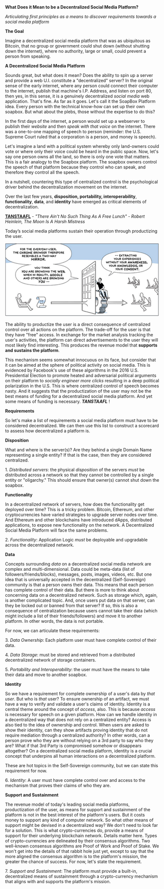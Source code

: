 **What Does it Mean to be a Decentralized Social Media Platform?**

_Articulating first principles as a means to discover requirements towards a social media platform_

**The Goal**

Imagine a decentralized social media platform that was as ubiquitous as Bitcoin, that no group or government could shut down (without shutting down the internet), where no authority, large or small, could prevent a person from speaking.

**A Decentralized Social Media Platform**

Sounds great, but what does it mean? Does the ability to spin up a server and provide a web U.I. constitute a &quot;decentralized&quot; server? In the original sense of the early internet, where any person could connect their computer to the internet, publish that machine&#39;s I.P. Address, and listen on port 80, then yes, in this sense, it is a genuinely decentralized _social media_ web application. That&#39;s fine. As far as it goes. Let&#39;s call it the SoapBox Platform idea. Every person with the technical know-how can set up their own soapbox. But what about the plebs, those without the expertise to do this?

In the first days of the internet, a person would set up a webserver to publish their _website_ and then _speak with that voice_ on the internet. There was a one-to-one mapping of speech to person (reminder: the U.S. Supreme Court ruled that a corporation is a person, and money is speech).

Let's imagine a land with a political system whereby only land-owners could vote or where only their voice could be heard in the public space. Now, let's say one person owns all the land, so there is only one vote that matters. This is a fair analogy to the Soapbox platform. The soapbox owners control the speech of that platform because they control who can speak, and therefore they control all the speech. 

In a nutshell, countering this type of centralized control is the psychological driver behind the decentralization movement on the internet.

Over the last few years, **disposition, portability, interoperability**, **functionality**, **data**, and **identity** have emerged as critical elements of decentralization.

**<a href="https://en.wikipedia.org/wiki/There_ain%27t_no_such_thing_as_a_free_lunch" title="There Ain't No Such Thing As A Free Lunch">TANSTAAFL</a>** - _"There Ain't No Such Thing As A Free Lunch" - Robert Heinlein, The Moon Is A Harsh Mistress_

Today’s social media platforms sustain their operation through productizing the user.

![](users-as-product.jpg)

The ability to productize the user is a direct consequence of centralized control over all actions on the platform. The trade-off for the user is that they have &quot;free&quot; access. In exchange for the market analysis tracking the user&#39;s activities, the platform can direct advertisements to the user they will most likely find interesting. This produces the revenue model that **supports and sustains the platform**.

This mechanism seems somewhat innocuous on its face, but consider that it can be aimed at the sphere of political activity on social media. This is evidenced by Facebook&#39;s use of these algorithms in the 2016 U.S. Presidential Election to promote heated and adversarial political arguments on their platform to _socially engineer more clicks_ resulting in a deep political polarization in the U.S. This is where centralized control of speech becomes nasty. And it suggests that the productization of the user may not be the best means of funding for a decentralized social media platform. And yet some means of funding is necessary. **_TANSTAAFL_** !

**Requirements**

So let&#39;s make a list of requirements a social media platform must have to be considered decentralized. We can then use this list to construct a scorecard to assess how decentralized a platform is.

**Disposition**

What and where is the server(s)? Are they behind a single Domain Name representing a single entity? If that is the case, then they are considered centralized.

1\. _Distributed servers_: the physical _disposition_ of the servers _must_ be distributed across a network so that they cannot be controlled by a single entity or &quot;oligarchy.&quot; This should ensure that owner(s) cannot shut down the soapbox.

**Functionality**

In a decentralized network of servers, how does the functionality get deployed over time? This is a tricky problem. Bitcoin, Ethereum, and other cryptocurrencies have varied strategies to upgrade server nodes over time. And Ethereum and other blockchains have introduced dApps, distributed applications, to expose new functionality on the network. A Decentralized Social Media Platform will face the same problems.

2\. _Functionality_: Application Logic _must_ be deployable and upgradable across the decentralized network.

**Data**

Concepts surrounding _data_ on a decentralized social media network are complex and multi-dimensional. Data could be meta-data (list of followers/friends/blocks), messages, posts, images, videos, etc. But one idea that is universally accepted in the decentralized (Self-Sovereign) community is that a person owns their data. This means that each person has complete control of their data. But there is more to think about concerning data on a decentralized network. Such as storage which, again, is another complicated topic. And, once users put data on that server, can they be locked out or banned from that server? If so, this is also a consequence of centralization because users cannot take their data (which might include a list of their friends/followers) and move it to another platform. In other words, the data is not portable.

For now, we can articulate these requirements:

3\. _Data Ownership_: Each platform user must have complete control of their data.

4\. _Data Storage_: must be stored and retrieved from a distributed decentralized network of storage containers.

5\. _Portability and Interoperability_: the user must have the means to take their data and move to another soapbox.

**Identity**

So we have a requirement for complete ownership of a user&#39;s data by _that user_. But who is _that_ user? To ensure ownership of an artifact, we must have a way to verify and validate a user&#39;s claims of identity. Identity is a central theme around the concept of _access_, also. This is because _access_ is necessary for speech on a given platform. How can we handle identity in a decentralized way that does not rely on a centralized entity? Access is also tied to the idea of ownership and control. When users are asked to show their identity, can they show artifacts proving identity that do not require mediation through a centralized authority? In other words, can a person prove who they are without relying on a 3rd party to say who they are? What if that 3rd Party is compromised somehow or disappears altogether? On a decentralized social media platform, identity is a crucial concept that underpins all human interactions on a decentralized platform.

These are hot topics in the Self-Sovereign community, but we can state this requirement for now.

6\. _Identity_: A user must have complete control over and access to the mechanism that proves their claims of who they are.

**Support and Sustainment**

The revenue model of today&#39;s leading social media platforms, productization of the user, as means for support and sustainment of the platform is not in the best interest of the platform&#39;s users. But it costs money to support any kind of computer network. So what other means of support might be devised in a decentralized way? We don&#39;t need to look far for a solution. This is what crypto-currencies do, provide a means of support for their underlying blockchain network. Details matter here. Types of crypto-currencies are delineated by their consensus algorithms. Two well-known consensus algorithms are Proof of Work and Proof of Stake. We won&#39;t get into the details of that rabbit hole just yet, except to say that the more aligned the consensus algorithm is to the platform&#39;s mission, the greater the chance of success. For now, let&#39;s state the requirement.

7\. _Support and Sustainment_: The platform must provide a built-in, decentralized means of sustainment through a crypto-currency mechanism that aligns with and supports the platform&#39;s mission.
